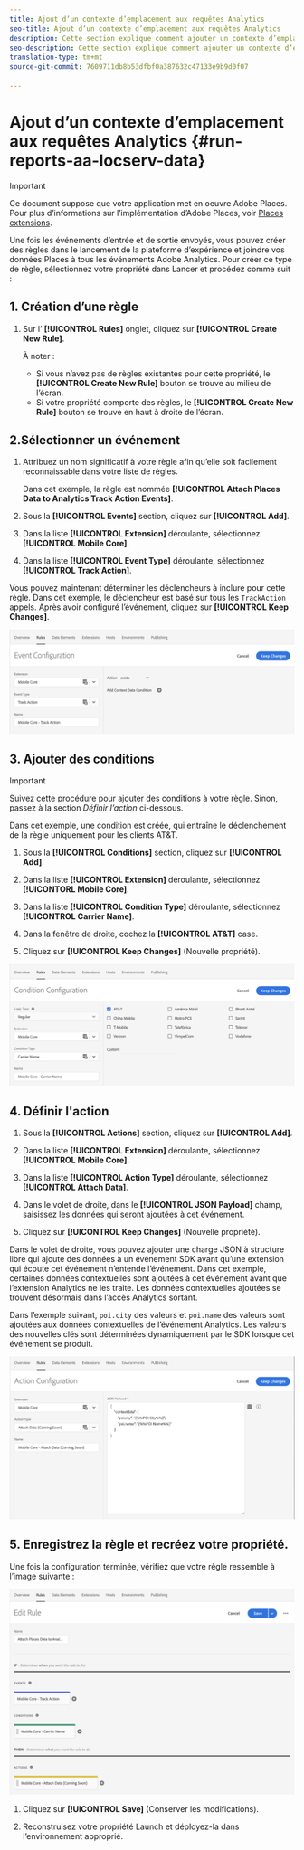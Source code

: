 ```yaml
---
title: Ajout d’un contexte d’emplacement aux requêtes Analytics
seo-title: Ajout d’un contexte d’emplacement aux requêtes Analytics
description: Cette section explique comment ajouter un contexte d’emplacement aux requêtes Analytics.
seo-description: Cette section explique comment ajouter un contexte d’emplacement aux requêtes Analytics.
translation-type: tm+mt
source-git-commit: 7609711db8b53dfbf0a387632c47133e9b9d0f07

---
```



# Ajout d’un contexte d’emplacement aux requêtes Analytics {#run-reports-aa-locserv-data}

>[!IMPORTANT]
>
>Ce document suppose que votre application met en oeuvre Adobe Places. Pour plus d’informations sur l’implémentation d’Adobe Places, voir [Places extensions](/help/places-ext-aep-sdks/places-extension/places-extension.md).

Une fois les événements d’entrée et de sortie envoyés, vous pouvez créer des règles dans le lancement de la plateforme d’expérience et joindre vos données Places à tous les événements Adobe Analytics. Pour créer ce type de règle, sélectionnez votre propriété dans Lancer et procédez comme suit :

## 1. Création d’une règle

1. Sur l’ **[!UICONTROL Rules]** onglet, cliquez sur **[!UICONTROL Create New Rule]**.

   À noter :
   * Si vous n’avez pas de règles existantes pour cette propriété, le **[!UICONTROL Create New Rule]** bouton se trouve au milieu de l’écran.
   * Si votre propriété comporte des règles, le **[!UICONTROL Create New Rule]** bouton se trouve en haut à droite de l’écran.

## 2.Sélectionner un événement

1. Attribuez un nom significatif à votre règle afin qu’elle soit facilement reconnaissable dans votre liste de règles.

   Dans cet exemple, la règle est nommée **[!UICONTROL Attach Places Data to Analytics Track Action Events]**.

1. Sous la **[!UICONTROL Events]** section, cliquez sur **[!UICONTROL Add]**.

1. Dans la liste **[!UICONTROL Extension]** déroulante, sélectionnez **[!UICONTROL Mobile Core]**.

1. Dans la liste **[!UICONTROL Event Type]** déroulante, sélectionnez **[!UICONTROL Track Action]**.

Vous pouvez maintenant déterminer les déclencheurs à inclure pour cette règle. Dans cet exemple, le déclencheur est basé sur tous les `TrackAction` appels. Après avoir configuré l’événement, cliquez sur **[!UICONTROL Keep Changes]**.

!["créer un événement"](/help/assets/ad-setEvent_use-analytics-data.png)


## 3. Ajouter des conditions

>[!IMPORTANT]
>
>Suivez cette procédure pour ajouter des conditions à votre règle. Sinon, passez à la section *Définir l’action* ci-dessous.

Dans cet exemple, une condition est créée, qui entraîne le déclenchement de la règle uniquement pour les clients AT&amp;T.

1. Sous la **[!UICONTROL Conditions]** section, cliquez sur **[!UICONTROL Add]**.

1. Dans la liste **[!UICONTROL Extension]** déroulante, sélectionnez **[!UICONTORL Mobile Core]**.

1. Dans la liste **[!UICONTROL Condition Type]** déroulante, sélectionnez **[!UICONTROL Carrier Name]**.

1. Dans la fenêtre de droite, cochez la **[!UICONTROL AT&T]** case.

1. Cliquez sur **[!UICONTROL Keep Changes]** (Nouvelle propriété).

!["create a condition"](/help/assets/ad-setCondition_use-analytics-data.png)

## 4. Définir l'action

1. Sous la **[!UICONTROL Actions]** section, cliquez sur **[!UICONTROL Add]**.

1. Dans la liste **[!UICONTROL Extension]** déroulante, sélectionnez **[!UICONTROL Mobile Core]**.

1. Dans la liste **[!UICONTROL Action Type]** déroulante, sélectionnez **[!UICONTROL Attach Data]**.

1. Dans le volet de droite, dans le **[!UICONTROL JSON Payload]** champ, saisissez les données qui seront ajoutées à cet événement.

1. Cliquez sur **[!UICONTROL Keep Changes]** (Nouvelle propriété).

Dans le volet de droite, vous pouvez ajouter une charge JSON à structure libre qui ajoute des données à un événement SDK avant qu’une extension qui écoute cet événement n’entende l’événement. Dans cet exemple, certaines données contextuelles sont ajoutées à cet événement avant que l’extension Analytics ne les traite. Les données contextuelles ajoutées se trouvent désormais dans l’accès Analytics sortant.

Dans l’exemple suivant, `poi.city` des valeurs et `poi.name` des valeurs sont ajoutées aux données contextuelles de l’événement Analytics. Les valeurs des nouvelles clés sont déterminées dynamiquement par le SDK lorsque cet événement se produit.

!["créer une action"](/help/assets/ad-setAction_use-analytics-data.png)

## 5. Enregistrez la règle et recréez votre propriété.

Une fois la configuration terminée, vérifiez que votre règle ressemble à l’image suivante :

!["la règle est terminée."](/help/assets/ad-ruleComplete_use-analytics-data.png)

1. Cliquez sur **[!UICONTROL Save]** (Conserver les modifications).

1. Reconstruisez votre propriété Launch et déployez-la dans l’environnement approprié.
